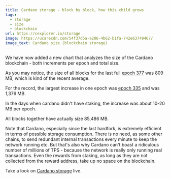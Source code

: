 ```yaml
---
title: Cardano storage - block by block, how this child grows
tags:
  - storage
  - size
  - blockchain
url: https://cexplorer.io/storage
image: https://ucarecdn.com/54f37d5a-a206-4b62-b1fa-742e63749467/
image_text: Cardano size (blockchain storage)
---
```


We have now added a new chart that analyzes the size of the Cardano blockchain - both increments per epoch and total size.

As you may notice, the size of all blocks for the last full [epoch 377](https://cexplorer.io/epoch/377) was 809 MB, which is kind of the recent average.

For the record, the largest increase in one epoch was [epoch 335](https://cexplorer.io/epoch/335) and was 1,376 MB.

In the days when cardano didn't have staking, the increase was about 10-20 MB per epoch.

All blocks together have actually size 85,486 MB.

Note that Cardano, especially since the last hardfork, is extremely efficient in terms of possible storage consumption. There is no need, as some other chains, to send redundant internal transactions every minute to keep the network running etc. But that's also why Cardano can't boast a ridiculous number of millions of TPS - because the network is really only running real transactions. Even the rewards from staking, as long as they are not collected from the reward address, take up no space on the blockchain.

Take a look on [Cardano storage](https://cexplorer.io/storage) live.
